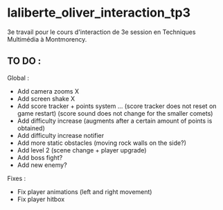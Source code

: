 # laliberte_oliver_interaction_tp3
3e travail pour le cours d'interaction de 3e session en Techniques Multimédia à Montmorency.

## TO DO :
Global :
- Add camera zooms X
- Add screen shake X
- Add score tracker + points system ... (score tracker does not reset on game restart) (score sound does not change for the smaller comets)
- Add difficulty increase (augments after a certain amount of points is obtained)
- Add difficulty increase notifier
- Add more static obstacles (moving rock walls on the side?)
- Add level 2 (scene change + player upgrade)
- Add boss fight?
- Add new enemy?

Fixes :
- Fix player animations (left and right movement)
- Fix player hitbox
